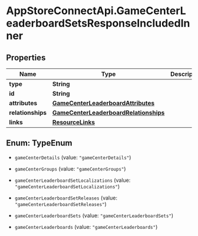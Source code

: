 # AppStoreConnectApi.GameCenterLeaderboardSetsResponseIncludedInner

## Properties

Name | Type | Description | Notes
------------ | ------------- | ------------- | -------------
**type** | **String** |  | 
**id** | **String** |  | 
**attributes** | [**GameCenterLeaderboardAttributes**](GameCenterLeaderboardAttributes.md) |  | [optional] 
**relationships** | [**GameCenterLeaderboardRelationships**](GameCenterLeaderboardRelationships.md) |  | [optional] 
**links** | [**ResourceLinks**](ResourceLinks.md) |  | [optional] 



## Enum: TypeEnum


* `gameCenterDetails` (value: `"gameCenterDetails"`)

* `gameCenterGroups` (value: `"gameCenterGroups"`)

* `gameCenterLeaderboardSetLocalizations` (value: `"gameCenterLeaderboardSetLocalizations"`)

* `gameCenterLeaderboardSetReleases` (value: `"gameCenterLeaderboardSetReleases"`)

* `gameCenterLeaderboardSets` (value: `"gameCenterLeaderboardSets"`)

* `gameCenterLeaderboards` (value: `"gameCenterLeaderboards"`)




